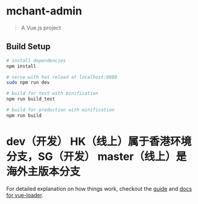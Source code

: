 # mchant-admin

> A Vue.js project

## Build Setup

``` bash
# install dependencies
npm install

# serve with hot reload at localhost:8080
sudo npm run dev

# build for test with minification
npm run build_test

# build for production with minification
npm run build
```
# dev（开发） HK（线上）属于香港环境分支，SG（开发） master（线上）是海外主版本分支

For detailed explanation on how things work, checkout the [guide](http://vuejs-templates.github.io/webpack/) and [docs for vue-loader](http://vuejs.github.io/vue-loader).
